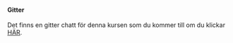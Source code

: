 #### Gitter

Det finns en gitter chatt för denna kursen som du kommer till om du klickar [HÄR](https://gitter.im/mosbth/oophp).